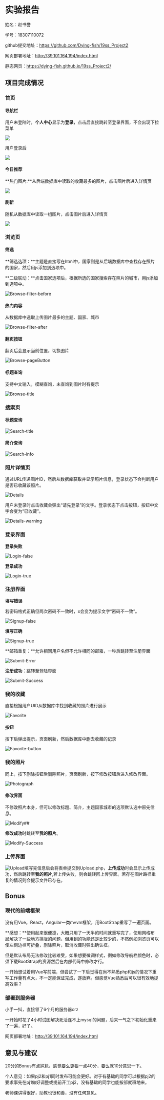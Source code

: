 # 实验报告

姓名：赵书誉

学号：18307110072

github提交地址：https://github.com/Dying-fish/19ss_Project2

网页部署地址：http://39.101.164.194/index.html

静态网页：https://dying-fish.github.io/19ss_Project2/



## 项目完成情况

### 首页

#### 导航栏

用户未登陆时，**个人中心**显示为**登录**，点击后直接跳转至登录界面，不会出现下拉菜单

<img src ="images/screenshots/Homepage-nav-1.png">

用户登录后

<img src ="images/screenshots/Homepage-nav-2.png">



#### 今日推荐

**热门图片:**从后端数据库中读取的收藏最多的图片，点击图片后进入详情页

<img src ="images/screenshots/Homepage-mostFavor.png">



#### 刷新

 随机从数据库中读取一组图片，点击图片后进入详情页

<img src ="images/screenshots/Homepage-refresh.png">



### 浏览页

#### 筛选

**筛选选项：**主题是直接写在html中，国家则是从后端数据库中查找存在照片的国家，然后用js添加到选项中。

**二级联动：**点击国家选项后，根据所选的国家搜索存在照片的城市，用js添加到选项中。

![Browse-filter-before](images\screenshots\Browse-filter-before.png)



#### 热门内容

从数据库中选取上传图片最多的主题、国家、城市

![Browse-filter-after](images\screenshots\Browse-filter-after.png)



#### 翻页按钮

翻页后会显示当前位置，切换图片

![Browse-pageButton](images\screenshots\Browse-pageButton.png)



#### 标题查询

支持中文输入，模糊查询，未查询到图片时有提示

![Browse-title](images\screenshots\Browse-title.png)



### 搜索页

#### 标题查询

![Search-title](images\screenshots\Search-title.png)



#### 简介查询

![Search-info](images\screenshots\Search-info.png)



### 照片详情页

通过URL传递图片ID，然后从数据库获取并显示照片信息，登录状态下会判断用户是否已收藏该照片。

![Details](images\screenshots\Details.png)



用户未登录时点击收藏会弹出“请先登录”的文字。登录状态下点击按钮，按钮中文字会变为“已收藏”。

![Details-warning](images\screenshots\Details-warning.png)





### 登录界面

**登录失败**

![Login-false](D:\WEB\19ss_Project2\images\screenshots\Login-false.png)

**登录成功**

![Login-true](D:\WEB\19ss_Project2\images\screenshots\Login-true.png)



### 注册界面

**填写错误**

若密码格式正确但两次密码不一致时，x会变为提示文字“密码不一致”。

![Signup-false](images\screenshots\Signup-false.png)

**填写正确**

![Signup-true](images\screenshots\Signup-true.png)



**邮箱重复：**允许相同用户名但不允许相同的邮箱，一秒后跳转至注册界面

![Submit-Error](images\screenshots\Submit-Error.png)



**注册成功**：跳转至登陆界面

![Submit-Success](D:\WEB\19ss_Project2\images\screenshots\Submit-Success.png)

### 我的收藏

直接根据用户UID从数据库中找到收藏的照片进行展示

![Favorite](images\screenshots\Favorite.png)



#### 按钮

按下后弹出提示，页面刷新，然后数据库中删去收藏的记录

![Favorite-button](images\screenshots\Favorite-button.png)



### 我的照片

同上，按下删除按钮后删除照片，页面刷新，按下修改按钮后进入修改界面。

![Photograph](images\screenshots\Photograph.png)



#### 修改界面

不修改照片本身，但可以修改标题、简介，主题国家城市的选项默认选中原先信息。

![Modify##](images\screenshots\Modify.png)



**修改成功**时跳转至**我的照片**。

![Modify-Success](images\screenshots\Modify-Success.png)

### 上传界面

![Upload](images\screenshots\Upload.png)填写完信息后会将表单提交到Upload.php，**上传成功**时会显示上传成功，然后跳转至**我的照片**,若上传失败，则会跳转回上传界面。若存在图片路径重复的情况则会提示文件已存在。



## Bonus

### 现代的前端框架

没有用Vue，React，Angular一类mvvm框架，用BootStrap重写了一遍页面。

**感想：**使用起来很便捷，大概只用了一天半的时间就重写完了，使用网格布局解决了一些地方排版的问题，但用到的功能还是比较少的，不然例如浏览页可以使左侧边栏可折叠，删除照片，取消收藏时弹出确认框。

但是默认布局无法修改比较难受，如果想要微调样式，例如修改导航栏颜色时，必须下载BootStrap的资源然后在内部代码中修改才行。

一开始想试着用Vue写前端，但尝试了一下后觉得在尚不熟悉php和js的情况下重写工作量有点大，不一定能保证完成，遂放弃。但感觉Vue熟悉后可以很有效地提高效率？



### 部署到服务器

小手一抖，直接领了6个月的服务器orz

一开始时花了4小时试图解决死活连不上mysql的问题，后来一气之下初始化重来了一遍，好了。

网页部署地址：http://39.101.164.194/index.html



## 意见与建议

20分的Bonus有点尴尬，感觉要么更狠一点40分，要么就10分意思一下。

个人意见：如果pj2和pj1同时发布可能会更好。对于有基础的同学可以根据pj2的要求事先在pj1做好调整或提前开工pj2，没有基础的同学也能按部就班地来。

老师课讲得很好，助教也很和善，没有任何意见。
